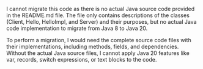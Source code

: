 I cannot migrate this code as there is no actual Java source code provided in the README.md file. The file only contains descriptions of the classes (Client, Hello, HelloImpl, and Server) and their purposes, but no actual Java code implementation to migrate from Java 8 to Java 20.

To perform a migration, I would need the complete source code files with their implementations, including methods, fields, and dependencies. Without the actual Java source files, I cannot apply Java 20 features like var, records, switch expressions, or text blocks to the code.
